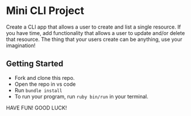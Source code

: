 
# Mini CLI Project

Create a CLI app that allows a user to create and list a single resource. If you have time, add functionality that allows a user to update and/or delete that resource.
The thing that your users create can be anything, use your imagination!

## Getting Started
- Fork and clone this repo.
- Open the repo in vs code
- Run `bundle install`
- To run your program, run `ruby bin/run` in your terminal.

HAVE FUN! GOOD LUCK!

